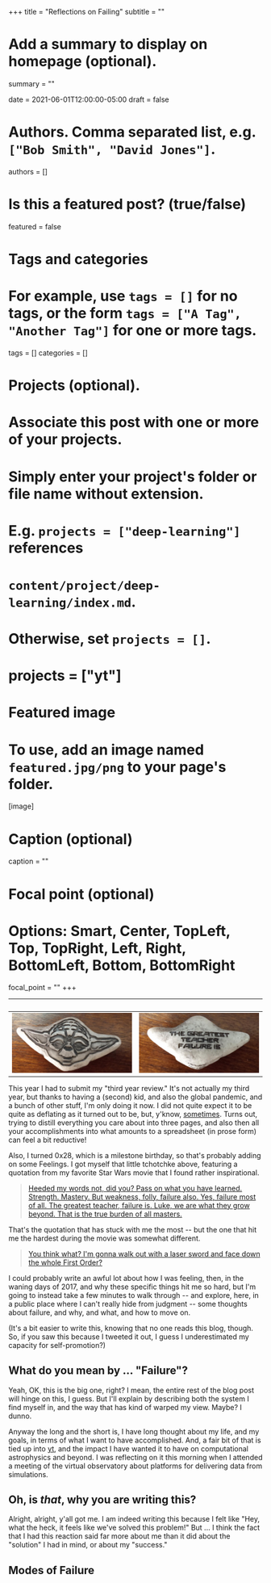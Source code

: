 +++
title = "Reflections on Failing"
subtitle = ""

# Add a summary to display on homepage (optional).
summary = ""

date = 2021-06-01T12:00:00-05:00
draft = false

# Authors. Comma separated list, e.g. `["Bob Smith", "David Jones"]`.
authors = []

# Is this a featured post? (true/false)
featured = false

# Tags and categories
# For example, use `tags = []` for no tags, or the form `tags = ["A Tag", "Another Tag"]` for one or more tags.
tags = []
categories = []

# Projects (optional).
#   Associate this post with one or more of your projects.
#   Simply enter your project's folder or file name without extension.
#   E.g. `projects = ["deep-learning"]` references 
#   `content/project/deep-learning/index.md`.
#   Otherwise, set `projects = []`.
# projects = ["yt"]

# Featured image
# To use, add an image named `featured.jpg/png` to your page's folder. 
[image]
  # Caption (optional)
  caption = ""

  # Focal point (optional)
  # Options: Smart, Center, TopLeft, Top, TopRight, Left, Right, BottomLeft, Bottom, BottomRight
  focal_point = ""
+++

&nbsp;|&nbsp; 
-|-
![Yoda's Face](yoda_token_front.jpg)|![The greatest teacher of all, failure is](yoda_token_back.jpg)

This year I had to submit my "third year review."
It's not actually my third year, but thanks to having a (second) kid, and also the global pandemic, and a bunch of other stuff, I'm only doing it now.
I did not quite expect it to be quite as deflating as it turned out to be, but, y'know, [sometimes](https://www.youtube.com/watch?v=aPVLyB0Yc6I).
Turns out, trying to distill everything you care about into three pages, and also then all your accomplishments into what amounts to a spreadsheet (in prose form) can feel a bit reductive!

Also, I turned 0x28, which is a milestone birthday, so that's probably adding on some Feelings.
I got myself that little tchotchke above, featuring a quotation from my favorite Star Wars movie that I found rather inspirational.

> [Heeded my words not, did you? Pass on what you have learned. Strength. Mastery. But weakness, folly, failure also. Yes, failure most of all. The greatest teacher, failure is. Luke, we are what they grow beyond. That is the true burden of all masters.](https://www.youtube.com/watch?v=6fek6iJlm8s)

That's the quotation that has stuck with me the most -- but the one that hit me the hardest during the movie was somewhat different.

> [You think what? I'm gonna walk out with a laser sword and face down the whole First Order?](https://getyarn.io/yarn-clip/66f7667f-961e-499e-b894-95f027fe20d7)

I could probably write an awful lot about how I was feeling, then, in the waning days of 2017, and why these specific things hit me so hard, but I'm going to instead take a few minutes to walk through -- and explore, here, in a public place where I can't really hide from judgment -- some thoughts about failure, and why, and what, and how to move on.

(It's a bit easier to write this, knowing that no one reads this blog, though.
So, if you saw this because I tweeted it out, I guess I underestimated my capacity for self-promotion?)

## What do you mean by ... "Failure"?

Yeah, OK, this is the big one, right?
I mean, the entire rest of the blog post will hinge on this, I guess.
But I'll explain by describing both the system I find myself in, and the way that has kind of warped my view.
Maybe?
I dunno.

Anyway the long and the short is, I have long thought about my life, and my goals, in terms of what I want to have accomplished.
And, a fair bit of that is tied up into [yt](https://yt-project.org/), and the impact I have wanted it to have on computational astrophysics and beyond.
I was reflecting on it this morning when I attended a meeting of the virtual observatory about platforms for delivering data from simulations.

## Oh, is *that*, why you are writing this?

Alright, alright, y'all got me.  I am indeed writing this because I felt like "Hey, what the heck, it feels like we've solved this problem!"
But ... I think the fact that I had this reaction said far more about me than it did about the "solution" I had in mind, or about my "success."

## Modes of Failure



## 
